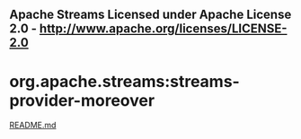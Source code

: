 Apache Streams
Licensed under Apache License 2.0 - http://www.apache.org/licenses/LICENSE-2.0
--------------------------------------------------------------------------------

org.apache.streams:streams-provider-moreover
============================================

[README.md](src/site/markdown/index.md "README")
